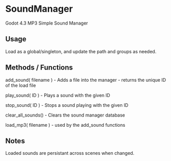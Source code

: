 # SoundManager
Godot 4.3 MP3 Simple Sound Manager

## Usage

Load as a global/singleton, and update the path and groups as needed.

## Methods / Functions

add_sound( filename ) - Adds a file into the manager - returns the unique ID of the load file

play_sound( ID ) - Plays a sound with the given ID

stop_sound( ID ) - Stops a sound playing with the given ID

clear_all_sounds() - Clears the sound manager database

load_mp3( filename ) - used by the add_sound functions

## Notes

Loaded sounds are persistant across scenes when changed.
